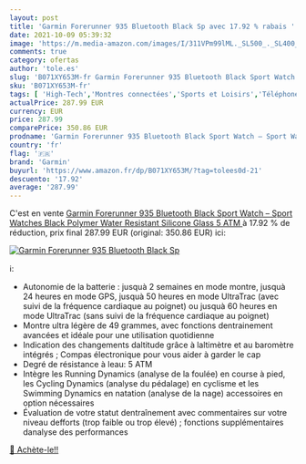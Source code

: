 ```yaml
---
layout: post
title: 'Garmin Forerunner 935 Bluetooth Black Sp avec 17.92 % rabais '
date: 2021-10-09 05:39:32
image: 'https://m.media-amazon.com/images/I/311VPm99lML._SL500_._SL400_.jpg'
comments: true
category: ofertas
author: 'tole.es'
slug: 'B071XY653M-fr Garmin Forerunner 935 Bluetooth Black Sport Watch – Sport...'
sku: 'B071XY653M-fr'
tags: [ 'High-Tech','Montres connectées','Sports et Loisirs','Téléphones portables et accessoires','garmin','Électronique sportive', ]
actualPrice: 287.99 EUR
currency: EUR
price: 287.99
comparePrice: 350.86 EUR
prodname: 'Garmin Forerunner 935 Bluetooth Black Sport Watch – Sport Watches  Black  Polymer  Water Resistant  Silicone  Glass  5 ATM '
country: 'fr'
flag: '🇫🇷'
brand: 'Garmin'
buyurl: 'https://www.amazon.fr/dp/B071XY653M/?tag=tolees0d-21'
descuento: '17.92'
average: '287.99'
---
```


C'est en vente [Garmin Forerunner 935 Bluetooth Black Sport Watch – Sport Watches  Black  Polymer  Water Resistant  Silicone  Glass  5 ATM ](https://www.amazon.fr/dp/B071XY653M/?tag=tolees0d-21)  à  17.92 % de réduction, prix final  287.99 EUR (original: 350.86 EUR) ici:

[![Garmin Forerunner 935 Bluetooth Black Sp](https://m.media-amazon.com/images/I/311VPm99lML._SL500_._SL400_.jpg)](https://www.amazon.fr/dp/B071XY653M/?tag=tolees0d-21)

ℹ️:

- Autonomie de la batterie : jusquà 2 semaines en mode montre, jusquà 24 heures en mode GPS, jusquà 50 heures en mode UltraTrac (avec suivi de la fréquence cardiaque au poignet) ou jusquà 60 heures en mode UltraTrac (sans suivi de la fréquence cardiaque au poignet)
- Montre ultra légère de 49 grammes, avec fonctions dentrainement avancées et idéale pour une utilisation quotidienne
- Indication des changements daltitude grâce à laltimètre et au baromètre intégrés ; Compas électronique pour vous aider à garder le cap
- Degré de résistance à leau: 5 ATM
- Intègre les Running Dynamics (analyse de la foulée) en course à pied, les Cycling Dynamics (analyse du pédalage) en cyclisme et les Swimming Dynamics en natation (analyse de la nage) accessoires en option nécessaires
- Évaluation de votre statut dentraînement avec commentaires sur votre niveau defforts (trop faible ou trop élevé) ; fonctions supplémentaires danalyse des performances

[🛒 Achète-le!!](https://www.amazon.fr/dp/B071XY653M/?tag=tolees0d-21)
